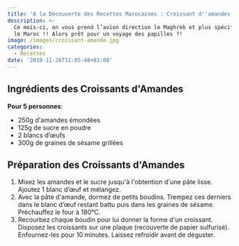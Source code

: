 ```yaml
---
title: 'A la Découverte des Recettes Marocaines : Croissant d''amandes au sésame'
description: >-
  Ce mois-ci, on vous prend l’avion direction le Maghreb et plus spécifiquement
  le Maroc !! Alors prêt pour un voyage des papilles ?!
image: /images/croissant-amande.jpg
categories:
  - Recettes
date: '2019-11-26T11:05:48+01:00'
---
```

## Ingrédients des Croissants d'Amandes

**Pour 5 personnes**:

* 250g d'amandes émondées
* 125g de sucre en poudre
* 2 blancs d’œufs
* 300g de graines de sésame grillées

## Préparation des Croissants d'Amandes

1. Mixez les amandes et le sucre jusqu'à l'obtention d'une pâte lisse. Ajoutez 1 blanc d’œuf et mélangez.
2. Avec la pâte d'amande, dormez de petits boudins. Trempez ces derniers dans le blanc d’œuf restant battu puis dans les graines de sésame. Préchauffez le four à 180°C.
3. Recourbez chaque boudin pour lui donner la forme d'un croissant. Disposez les croissants sur une plaque (recouverte de papier sulfurisé). Enfournez-les pour 10 minutes. Laissez refroidir avant de déguster.
